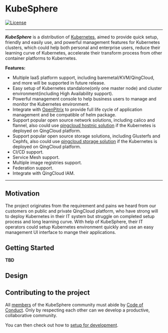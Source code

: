 # KubeSphere
[![License](http://img.shields.io/badge/license-apache%20v2-blue.svg)](https://github.com/KubeSphere/KubeSphere/blob/master/LICENSE)

----
***KubeSphere*** is a distribution of [Kubernetes](https://kubernetes.io), aimed to provide quick setup, friendly and easily use, and powerful management features for Kubernetes clusters, which could help both personal and enterprise users, reduce their learning curve of Kubernetes, accelerate their transform process from other container platforms to Kubernetes.   

**Features:**
 - Multiple IaaS platform support, including baremetal/KVM/QingCloud, and more will be supported in future release.  
 - Easy setup of Kubernetes standalone(only one master node) and cluster environment(including High Availability support).  
 - Powerful management console to help business users to manage and monitor the Kubernetes environment.  
 - Integrate with [OpenPitrix](https://github.com/openpitrix) to provide full life cycle of application management and be compatible of helm package.  
 - Support popular open source network solutions, including calico and flannel, also could use [qingcloud hostnic solution](https://github.com/yunify/hostnic-cni) if the Kubernetes is deployed on QingCloud platform.  
 - Support popular open source storage solutions, including Glusterfs and Cephfs, also could use [qingcloud storage solution](https://github.com/yunify/qingcloud-volume-provisioner) if the Kubernetes is deployed on QingCloud platform.  
 - CI/CD support.  
 - Service Mesh support.  
 - Multiple image registries support.  
 - Federation support.  
 - Integrate with QingCloud IAM.  
----

## Motivation

The project originates from the requirement and pains we heard from our customers on public and private QingCloud platform, who have strong will to deploy Kubernetes in their IT system but struggle on completed setup process and long learning curve. With help of KubeSphere, their IT operators could setup Kubernetes environment quickly and use an easy management UI interface to mange their applications.

Getting Started
---------------
**TBD**

## Design

## Contributing to the project

All [members](docs/members.md) of the KubeSphere community must abide by [Code of Conduct](code-of-conduct.md). Only by respecting each other can we develop a productive, collaborative community.

You can then check out how to [setup for development](docs/development.md).


